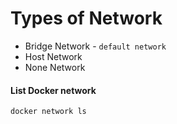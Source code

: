 # Types of Network
 * Bridge Network - `default network`
 * Host Network
 * None Network

#### List Docker network

    docker network ls

